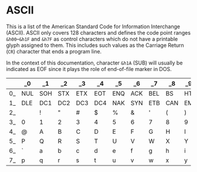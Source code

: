 # ASCII
This is a list of the American Standard Code for Information Interchange (ASCII). ASCII only covers 128 characters and defines the code point ranges `&h00`–`&h1F` and `&h7F` as control characters which do not have a printable glyph assigned to them. This includes such values as the Carriage Return (`CR`) character that ends a program line.

In the context of this documentation, character `&h1A` (SUB) will usually be indicated as EOF since it plays the role of end-of-file marker in DOS.

| 	| _0 | _1 | _2 | _3 | _4 | _5 | _6 | _7 | _8 | _9 | _A | _B | _C | _D | _E | _F |
|---|----|----|----|----|----|----|----|----|----|----|----|----|----|----|----|----|
|0_	|NUL |SOH |STX |ETX |EOT |ENQ |ACK |BEL |BS  |HT  |LF  |VT  |FF |CR |SO |SI | 
|1_	|DLE |DC1 |DC2 |DC3 |DC4 |NAK |SYN |ETB |CAN |EM  |SUB |ESC |FS |GS |RS |US | 
|2_	|	|!	|"	|#	|$	|%	|&	|'	|(	|)	|*	|+	|,	|-	|.	|/ |
|3_	|0	|1	|2	|3	|4	|5	|6	|7	|8	|9	|:	|;	|<	|=	|>	|? |
|4_	|@	|A	|B	|C	|D	|E	|F	|G	|H	|I	|J	|K	|L	|M	|N	|O |
|5_	|P	|Q	|R	|S	|T	|U	|V	|W	|X	|Y	|Z	|[	|\	|]	|^	|_ |
|6_	|`	|a	|b	|c	|d	|e	|f	|g	|h	|i	|j	|k	|l	|m	|n	|o |
|7_	|p	|q	|r	|s	|t	|u	|v	|w	|x	|y	|z	|{	|&#124;|}	|~	|DEL |